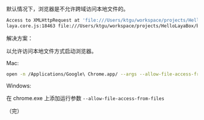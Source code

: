 默认情况下，浏览器是不允许跨域访问本地文件的。

```sh
Access to XMLHttpRequest at 'file:///Users/ktgu/workspace/projects/HelloLayaBox/bin/test/TestScene.json' from origin 'null' has been blocked by CORS policy: Cross origin requests are only supported for protocol schemes: http, data, chrome, chrome-extension, chrome-untrusted, https.
laya.core.js:18463 file:///Users/ktgu/workspace/projects/HelloLayaBox/bin/test/TestScene.json Request failed Status:0 text:
```

解决方案：

以允许访问本地文件方式启动浏览器。

Mac:

```sh
open -n /Applications/Google\ Chrome.app/ --args --allow-file-access-from-files
```

Windows:

在 chrome.exe 上添加运行参数 `--allow-file-access-from-files`

（完）

